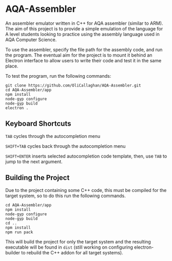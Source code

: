 # AQA-Assembler
An assembler emulator written in C++ for AQA assembler (similar to ARM). The aim of this project is to provide a simple emulation of the language for A level students looking to practice using the assembly language used in AQA Computer Science.

To use the assembler, specify the file path for the assembly code, and run the program. The eventual aim for the project is to mount it behind an Electron interface to allow users to write their code and test it in the same place.

To test the program, run the following commands:

```
git clone https://github.com/OliCallaghan/AQA-Assembler.git
cd AQA-Assembler/app
npm install
node-gyp configure
node-gyp build
electron .
```

## Keyboard Shortcuts

`TAB` cycles through the autocompletion menu

`SHIFT+TAB` cycles back through the autocompletion menu

`SHIFT+ENTER` inserts selected autocompletion code template, then, use `TAB` to jump to the next argument.

## Building the Project
Due to the project containing some C++ code, this must be compiled for the target system, so to do this run the following commands.
```
cd AQA-Assembler/app
npm install
node-gyp configure
node-gyp build
cd ..
npm install
npm run pack
```

This will build the project for only the target system and the resulting executable will be found in `dist` (still working on configuring electron-builder to rebuild the C++ addon for all target systems).
